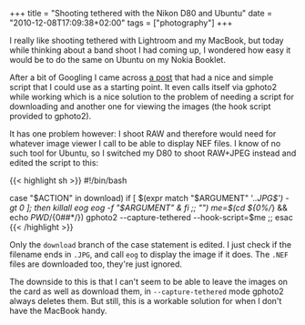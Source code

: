 +++
title = "Shooting tethered with the Nikon D80 and Ubuntu"
date = "2010-12-08T17:09:38+02:00"
tags = ["photography"]
+++

I really like shooting tethered with Lightroom and my MacBook, but today while
thinking about a band shoot I had coming up, I wondered how easy it would be
to do the same on Ubuntu on my Nokia Booklet.

<!--more-->

After a bit of Googling I came across [a
post](http://rian76.blogspot.com/2009/09/tethering-from-your-nikon-to-your-linux.html)
that had a nice and simple script that I could use as a starting point. It
even calls itself via gphoto2 while working which is a nice solution to the
problem of needing a script for downloading and another one for viewing the
images (the hook script provided to gphoto2).

It has one problem however: I shoot RAW and therefore would need for whatever
image viewer I call to be able to display NEF files. I know of no such tool
for Ubuntu, so I switched my D80 to shoot RAW+JPEG instead and edited the
script to this:

{{< highlight sh >}}
#!/bin/bash

case "$ACTION" in
download)
  if [ $(expr match "$ARGUMENT" '.*\.JPG$') -gt 0 ]; then
    killall eog
    eog -f "$ARGUMENT" &
  fi
  ;;
"")
  me=$(cd ${0%/*} && echo $PWD/${0##*/})
  gphoto2 --capture-tethered --hook-script=$me
  ;;
esac
{{< /highlight >}}

Only the `download` branch of the case statement is edited. I just check if
the filename ends in `.JPG`, and call `eog` to display the image if it does.
The `.NEF` files are downloaded too, they're just ignored.

The downside to this is that I can't seem to be able to leave the images on
the card as well as download them, in `--capture-tethered` mode gphoto2 always
deletes them. But still, this is a workable solution for when I don't have the
MacBook handy.
